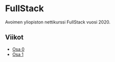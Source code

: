 # FullStack

Avoimen yliopiston nettikurssi FullStack vuosi 2020.

## Viikot

+ [Osa 0](https://github.com/SIholin/SannaFullStack/tree/master/vko0)
+ [Osa 1](https://github.com/SIholin/SannaFullStack/tree/master/osa1)

